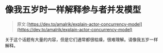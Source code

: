 # 像我五岁时一样解释参与者并发模型

> 原文:[https://dev.to/amalrik/explain-actor-concurrency-model](https://dev.to/amalrik/explain-actor-concurrency-model)

关于这个话题有大量的内容，但是它们通常都很枯燥，很难理解。请像我五岁一样解释。